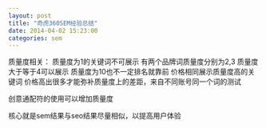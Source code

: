 ```yaml
---
layout: post
title: "奇虎360SEM经验总结"
date: 2014-04-02 15:23:00
categories: sem
---
```


质量度相关：
质量度为1的关键词不可展示
有两个品牌词质量度分别为2,3
质量度大于等于4可以展示
质量度为10也不一定排名就靠前
价格相同展示质量度高的关键词
价格高出很多才能弥补质量度上的差距，来自不同账号同一个词的测试

创意通配符的使用可以增加质量度

核心就是sem结果与seo结果尽量相似，以提高用户体验
